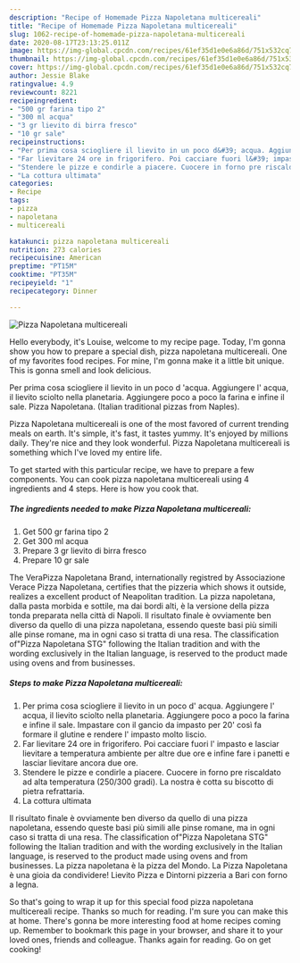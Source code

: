 ```yaml
---
description: "Recipe of Homemade Pizza Napoletana multicereali"
title: "Recipe of Homemade Pizza Napoletana multicereali"
slug: 1062-recipe-of-homemade-pizza-napoletana-multicereali
date: 2020-08-17T23:13:25.011Z
image: https://img-global.cpcdn.com/recipes/61ef35d1e0e6a86d/751x532cq70/pizza-napoletana-multicereali-recipe-main-photo.jpg
thumbnail: https://img-global.cpcdn.com/recipes/61ef35d1e0e6a86d/751x532cq70/pizza-napoletana-multicereali-recipe-main-photo.jpg
cover: https://img-global.cpcdn.com/recipes/61ef35d1e0e6a86d/751x532cq70/pizza-napoletana-multicereali-recipe-main-photo.jpg
author: Jessie Blake
ratingvalue: 4.9
reviewcount: 8221
recipeingredient:
- "500 gr farina tipo 2"
- "300 ml acqua"
- "3 gr lievito di birra fresco"
- "10 gr sale"
recipeinstructions:
- "Per prima cosa sciogliere il lievito in un poco d&#39; acqua. Aggiungere l&#39; acqua, il lievito sciolto nella planetaria. Aggiungere poco a poco la farina e infine il sale. Impastare con il gancio da impasto per 20&#39; così fa formare il glutine e rendere l&#39; impasto molto liscio."
- "Far lievitare 24 ore in frigorifero. Poi cacciare fuori l&#39; impasto e lasciar lievitare a temperatura ambiente per altre due ore e infine fare i panetti e lasciar lievitare ancora due ore."
- "Stendere le pizze e condirle a piacere. Cuocere in forno pre riscaldato ad alta temperatura (250/300 gradi). La nostra è cotta su biscotto di pietra refrattaria."
- "La cottura ultimata"
categories:
- Recipe
tags:
- pizza
- napoletana
- multicereali

katakunci: pizza napoletana multicereali 
nutrition: 273 calories
recipecuisine: American
preptime: "PT15M"
cooktime: "PT35M"
recipeyield: "1"
recipecategory: Dinner

---
```



![Pizza Napoletana multicereali](https://img-global.cpcdn.com/recipes/61ef35d1e0e6a86d/751x532cq70/pizza-napoletana-multicereali-recipe-main-photo.jpg)

Hello everybody, it's Louise, welcome to my recipe page. Today, I'm gonna show you how to prepare a special dish, pizza napoletana multicereali. One of my favorites food recipes. For mine, I'm gonna make it a little bit unique. This is gonna smell and look delicious.

Per prima cosa sciogliere il lievito in un poco d &#39;acqua. Aggiungere l&#39; acqua, il lievito sciolto nella planetaria. Aggiungere poco a poco la farina e infine il sale. Pizza Napoletana. (Italian traditional pizzas from Naples).

Pizza Napoletana multicereali is one of the most favored of current trending meals on earth. It's simple, it's fast, it tastes yummy. It's enjoyed by millions daily. They're nice and they look wonderful. Pizza Napoletana multicereali is something which I've loved my entire life.


To get started with this particular recipe, we have to prepare a few components. You can cook pizza napoletana multicereali using 4 ingredients and 4 steps. Here is how you cook that.

<!--inarticleads1-->

##### The ingredients needed to make Pizza Napoletana multicereali:

1. Get 500 gr farina tipo 2
1. Get 300 ml acqua
1. Prepare 3 gr lievito di birra fresco
1. Prepare 10 gr sale


The VeraPizza Napoletana Brand, internationally registred by Associazione Verace Pizza Napoletana, certifies that the pizzeria which shows it outside, realizes a excellent product of Neapolitan tradition. La pizza napoletana, dalla pasta morbida e sottile, ma dai bordi alti, è la versione della pizza tonda preparata nella città di Napoli. Il risultato finale è ovviamente ben diverso da quello di una pizza napoletana, essendo queste basi più simili alle pinse romane, ma in ogni caso si tratta di una resa. The classification of&#34;Pizza Napoletana STG&#34; following the Italian tradition and with the wording exclusively in the Italian language, is reserved to the product made using ovens and from businesses. 

<!--inarticleads2-->

##### Steps to make Pizza Napoletana multicereali:

1. Per prima cosa sciogliere il lievito in un poco d&#39; acqua. Aggiungere l&#39; acqua, il lievito sciolto nella planetaria. Aggiungere poco a poco la farina e infine il sale. Impastare con il gancio da impasto per 20&#39; così fa formare il glutine e rendere l&#39; impasto molto liscio.
1. Far lievitare 24 ore in frigorifero. Poi cacciare fuori l&#39; impasto e lasciar lievitare a temperatura ambiente per altre due ore e infine fare i panetti e lasciar lievitare ancora due ore.
1. Stendere le pizze e condirle a piacere. Cuocere in forno pre riscaldato ad alta temperatura (250/300 gradi). La nostra è cotta su biscotto di pietra refrattaria.
1. La cottura ultimata


Il risultato finale è ovviamente ben diverso da quello di una pizza napoletana, essendo queste basi più simili alle pinse romane, ma in ogni caso si tratta di una resa. The classification of&#34;Pizza Napoletana STG&#34; following the Italian tradition and with the wording exclusively in the Italian language, is reserved to the product made using ovens and from businesses. La pizza napoletana è la pizza del Mondo. La Pizza Napoletana è una gioia da condividere! Lievito Pizza e Dintorni pizzeria a Bari con forno a legna. 

So that's going to wrap it up for this special food pizza napoletana multicereali recipe. Thanks so much for reading. I'm sure you can make this at home. There's gonna be more interesting food at home recipes coming up. Remember to bookmark this page in your browser, and share it to your loved ones, friends and colleague. Thanks again for reading. Go on get cooking!
